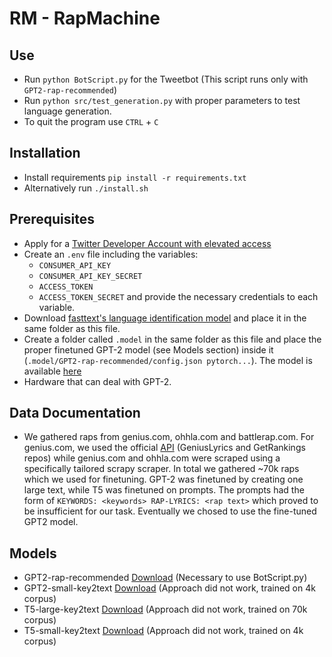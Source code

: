 # RM - RapMachine

## Use

 - Run `python BotScript.py` for the Tweetbot (This script runs only with `GPT2-rap-recommended`)
 - Run `python src/test_generation.py` with proper parameters to test language generation. 
 - To quit the program use `CTRL` + `C` 


## Installation

- Install requirements `pip install -r requirements.txt`
- Alternatively run `./install.sh`


## Prerequisites

- Apply for a [Twitter Developer Account with elevated access](https://developer.twitter.com/en)
- Create an `.env` file including the variables:
    - `CONSUMER_API_KEY`
    - `CONSUMER_API_KEY_SECRET`
    - `ACCESS_TOKEN`
    - `ACCESS_TOKEN_SECRET`
    and provide the necessary credentials to each variable.
- Download [fasttext's language identification model](https://dl.fbaipublicfiles.com/fasttext/supervised-models/lid.176.bin) and 
  place it in the same folder as this file.
- Create a folder called `.model` in the same folder as this file and place the proper finetuned GPT-2 model (see Models section) inside it 
  (`.model/GPT2-rap-recommended/config.json pytorch...`). The model is available [here](https://drive.google.com/drive/folders/116WlytHENvyNia_xZr7GxUEym20SjeQn?usp=sharing)
- Hardware that can deal with GPT-2.


## Data Documentation
 
- We gathered raps from genius.com, ohhla.com and battlerap.com. For genius.com, we used the official [API](https://docs.genius.com/) 
  (GeniusLyrics and GetRankings repos) while genius.com and ohhla.com were scraped using a specifically tailored scrapy scraper.
  In total we gathered ~70k raps which we used for finetuning. GPT-2 was finetuned by creating one large text, while T5 was finetuned
  on prompts. The prompts had the form of `KEYWORDS: <keywords> RAP-LYRICS: <rap text>` which proved to be insufficient for our task.
  Eventually we chosed to use the fine-tuned GPT2 model.

## Models
 - GPT2-rap-recommended [Download](https://drive.google.com/drive/folders/1zl_Zn7hUzsnr7FpdtV9VBo3SmmvM4jQO?usp=sharing) (Necessary to use BotScript.py)
 - GPT2-small-key2text [Download](https://drive.google.com/drive/folders/1FOrFDQgpnnBcSbXfGsBG2RkrjzggEaqx?usp=sharing) (Approach did not work, trained on 4k corpus)
 - T5-large-key2text [Download](https://drive.google.com/drive/folders/1dIsp7LmHwRXng8GX2fs__4JYrjpk-W4D?usp=sharing) (Approach did not work, trained on 70k corpus)
 - T5-small-key2text [Download](https://drive.google.com/drive/folders/1KyxvhLMDG2z1gCQ9aCSm4TmIL5CXq8Nz?usp=sharing) (Approach did not work, trained on 4k corpus)